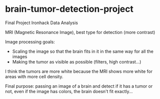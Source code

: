 # brain-tumor-detection-project
Final Project Ironhack Data Analysis

MRI (Magnetic Resonance Image), best type for detection (more contrast)

Image processing goals:

* Scaling the image so that the brain fits in it in the same way for all the images
* Making the tumor as visible as possible (filters, high contrast...)

I think the tumors are more white because the MRI shows more white for areas with more cell density.

Final purpose: passing an image of a brain and detect if it has a tumor or not, even if the image has colors, the brain doesn't fit exactly...
